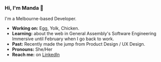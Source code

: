 ### Hi, I'm Manda 👋 

I'm a Melbourne-based Developer. 
- **Working on:** Egg, Yolk, Chicken. 
- **Learning:** about the web in General Assembly's Software Engineering Immersive until February when I go back to work.
- **Past:** Recently made the jump from Product Design / UX Design. 
- **Pronouns:** She/Her
- **Reach me:** on [LinkedIn](https://www.linkedin.com/in/amandajarvinen/)

 
<!--
**nimisaya/nimisaya** is a ✨ _special_ ✨ repository because its `README.md` (this file) appears on your GitHub profile.

Here are some ideas to get you started:

- 🔭 I’m currently working on egg, yolk, chicken.
- 🌱 I’m learning a lot about the web in General Assembly's Software Engineering Immersive
- 👯 I’m looking to collaborate on ...
- 🤔 I’m looking for help with ...
- 💬 Ask me about design for the web and mobile apps.
- 📫 How to reach me: message me on LinkedIn
- 😄 Pronouns: She/her
- ⚡ Fun fact: I have never been to the moon.
-->
